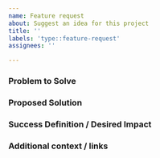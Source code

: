 ```yaml
---
name: Feature request
about: Suggest an idea for this project
title: ''
labels: 'type::feature-request'
assignees: ''

---
```


### Problem to Solve
<!-- A clear and concise description of what the problem is. User story format preferred. Don't propose a solution yet -->

### Proposed Solution
<!-- Optional -- what  change might address this in the future -->


### Success Definition / Desired Impact
<!-- What value and impact do you expect this to have for users? How will we know that it worked. Use measurable statements where possible, e.g. "this will reduce the time required to do X" or "this will reduce errors related to Y" -->

### Additional context / links
